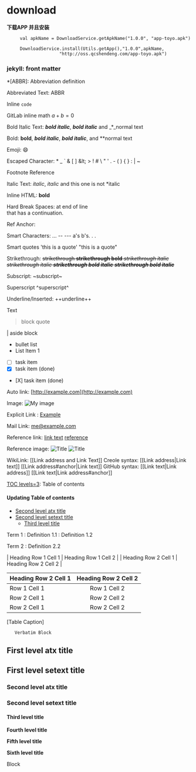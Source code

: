 # download

**下载APP 并且安装**

```text
     val apkName = DownloadService.getApkName("1.0.0", "app-toyo.apk")

     DownloadService.install(Utils.getApp(),"1.0.0",apkName,
                    "http://oss.qcshendeng.com/app-toyo.apk")
```

### jekyll: front matter

\*\[ABBR\]: Abbreviation definition

Abbreviated Text: ABBR

Inline `code`

GitLab inline math $`a + b = 0`$

Bold Italic Text: _**bold italic**_, _**bold italic**_ and _\*_normal text

Bold: **bold**, _**bold italic**_, _**bold italic**_, and \*\*normal text

Emoji: :smile:

Escaped Character: \* \_ \` \& \[ \] \&lt; &gt; ! \# \ \" \' . - \( \) { } \: \| ~

Footnote Reference

Italic Text: _italic_, _italic_ and this one is not \*italic

Inline HTML: **bold**     
   


Hard Break Spaces: at end of line  
that has a continuation.

Ref Anchor: 

Smart Characters: ... -- --- a's b's. . .

Smart quotes 'this is a quote' "this is a quote"

Strikethrough: ~~strikethrough **strikethrough bold** _strikethrough italic_ _strikethrough italic_ _**strikethrough bold italic**_ _**strikethrough bold italic**_~~

Subscript: ~subscript~

Superscript ^superscript^

Underline/Inserted: ++underline++

Text 

> block quote

\| aside block

* bullet list
* List Item 1
* [ ] task item
* [x] task item \(done\)
* \[X\] task item \(done\)

Auto link: [http://example.com](http://example.com)

Image: ![My image](http://www.foo.bar/image.png)

Explicit Link : [Example](http://example.com#anchor-reference)

Mail Link: [me@example.com](mailto:me@example.com)

Reference link: [link text](http://example.com#anchor-reference) [reference](http://example.com#anchor-reference)

Reference image: ![Title](http://example.com#anchor-reference) ![Title](http://example.com#anchor-reference)

WikiLink: \[\[Link address and Link Text\]\] Creole syntax: \[\[Link address\|Link text\]\] \[\[Link address\#anchor\|Link text\]\] GitHub syntax: \[\[Link text\|Link address\]\] \[\[Link text\|Link address\#anchor\]\]

[TOC levels=3](download.md): Table of contents

#### Updating Table of contents <a id="ref-anchor-id2"></a>

* [Second level atx title](download.md#second-level-atx-title)
* [Second level setext title](download.md#second-level-setext-title)
  * [Third level title](download.md#third-level-title)

Term 1 : Definition 1.1 : Definition 1.2

Term 2 : Definition 2.2

\| Heading Row 1 Cell 1 \| Heading Row 1 Cell 2 \| \| Heading Row 2 Cell 1 \| Heading Row 2 Cell 2 \|

| Heading Row 2 Cell 1 | Heading Row 2 Cell 2 |
| :--- | :---: |
| Row 1 Cell 1 | Row 1 Cell 2 |
| Row 2 Cell 1 | Row 2 Cell 2 |
| Row 2 Cell 1 | Row 2 Cell 2 |

\[Table Caption\]

```text
   Verbatim Block
```

## First level atx title

## First level setext title

### Second level atx title

### Second level setext title

#### Third level title

**Fourth level title**

**Fifth level title**

**Sixth level title**

 Block


